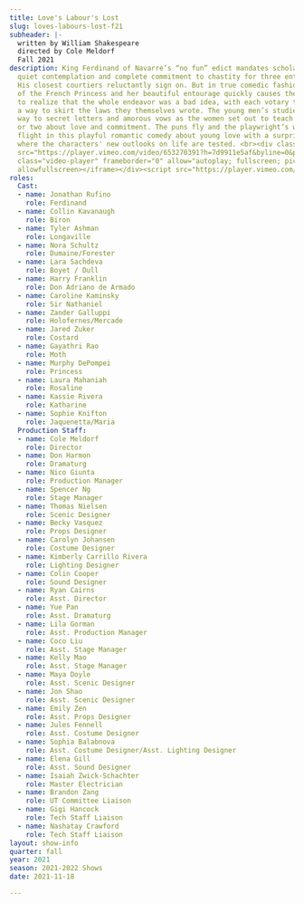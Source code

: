 ```yaml
---
title: Love's Labour's Lost
slug: loves-labours-lost-f21
subheader: |-
  written by William Shakespeare
  directed by Cole Meldorf
  Fall 2021
description: King Ferdinand of Navarre’s “no fun” edict mandates scholarly endeavors,
  quiet contemplation and complete commitment to chastity for three entire years.
  His closest courtiers reluctantly sign on. But in true comedic fashion the arrival
  of the French Princess and her beautiful entourage quickly causes the would-be scholars
  to realize that the whole endeavor was a bad idea, with each votary trying to find
  a way to skirt the laws they themselves wrote. The young men’s studies soon give
  way to secret letters and amorous vows as the women set out to teach the men a thing
  or two about love and commitment. The puns fly and the playwright’s wordplay take
  flight in this playful romantic comedy about young love with a surprising conclusion
  where the characters' new outlooks on life are tested. <br><div class="video-player-wrapper"><iframe
  src="https://player.vimeo.com/video/653270391?h=7d9911e5af&byline=0&portrait=0"
  class="video-player" frameborder="0" allow="autoplay; fullscreen; picture-in-picture"
  allowfullscreen></iframe></div><script src="https://player.vimeo.com/api/player.js"></script>
roles:
  Cast:
  - name: Jonathan Rufino
    role: Ferdinand
  - name: Collin Kavanaugh
    role: Biron
  - name: Tyler Ashman
    role: Longaville
  - name: Nora Schultz
    role: Dumaine/Forester
  - name: Lara Sachdeva
    role: Boyet / Dull
  - name: Harry Franklin
    role: Don Adriano de Armado
  - name: Caroline Kaminsky
    role: Sir Nathaniel
  - name: Zander Galluppi
    role: Holofernes/Mercade
  - name: Jared Zuker
    role: Costard
  - name: Gayathri Rao
    role: Moth
  - name: Murphy DePompei
    role: Princess
  - name: Laura Mahaniah
    role: Rosaline
  - name: Kassie Rivera
    role: Katharine
  - name: Sophie Knifton
    role: Jaquenetta/Maria
  Production Staff:
  - name: Cole Meldorf
    role: Director
  - name: Don Harmon
    role: Dramaturg
  - name: Nico Giunta
    role: Production Manager
  - name: Spencer Ng
    role: Stage Manager
  - name: Thomas Nielsen
    role: Scenic Designer
  - name: Becky Vasquez
    role: Props Designer
  - name: Carolyn Johansen
    role: Costume Designer
  - name: Kimberly Carrillo Rivera
    role: Lighting Designer
  - name: Colin Cooper
    role: Sound Designer
  - name: Ryan Cairns
    role: Asst. Director
  - name: Yue Pan
    role: Asst. Dramaturg
  - name: Lila Gorman
    role: Asst. Production Manager
  - name: Coco Liu
    role: Asst. Stage Manager
  - name: Kelly Mao
    role: Asst. Stage Manager
  - name: Maya Doyle
    role: Asst. Scenic Designer
  - name: Jon Shao
    role: Asst. Scenic Designer
  - name: Emily Zen
    role: Asst. Props Designer
  - name: Jules Fennell
    role: Asst. Costume Designer
  - name: Sophia Balabnova
    role: Asst. Costume Designer/Asst. Lighting Designer
  - name: Elena Gill
    role: Asst. Sound Designer
  - name: Isaiah Zwick-Schachter
    role: Master Electrician
  - name: Brandon Zang
    role: UT Committee Liaison
  - name: Gigi Hancock
    role: Tech Staff Liaison
  - name: Nashatay Crawford
    role: Tech Staff Liaison
layout: show-info
quarter: fall
year: 2021
season: 2021-2022 Shows
date: 2021-11-18

---
```

